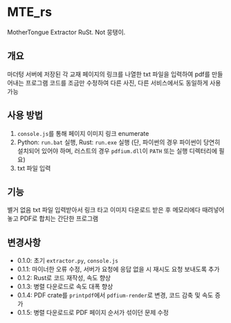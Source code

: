 # MTE_rs
MotherTongue Extractor RuSt. Not 뭉탱이.

## 개요
마더텅 서버에 저장된 각 교재 페이지의 링크를 나열한 txt 파일을 입력하여 pdf를 만들어내는 프로그램
코드를 조금만 수정하여 다른 사진, 다른 서비스에서도 동일하게 사용 가능

## 사용 방법
1. `console.js`를 통해 페이지 이미지 링크 enumerate
2. Python: `run.bat` 실행, Rust: `run.exe` 실행 (단, 파이썬의 경우 파이썬이 당연히 설치되어 있어야 하며, 러스트의 경우 `pdfium.dll`이 `PATH` 또는 실행 디렉터리에 필요)
3. txt 파일 입력

## 기능
별거 없음
txt 파일 입력받아서 링크 타고 이미지 다운로드 받은 후 메모리에다 때려넣어놓고 PDF로 합치는 간단한 프로그램

## 변경사항
- 0.1.0: 초기 `extractor.py`, `console.js`
- 0.1.1: 마이너한 오류 수정, 서버가 요청에 응답 없을 시 재시도 요청 보내도록 추가
- 0.1.2: Rust로 코드 재작성, 속도 향상
- 0.1.3: 병렬 다운로드로 속도 대폭 향상
- 0.1.4: PDF crate를 `printpdf`에서 `pdfium-render`로 변경, 코드 감축 및 속도 증가
- 0.1.5: 병렬 다운로드로 PDF 페이지 순서가 섞이던 문제 수정
